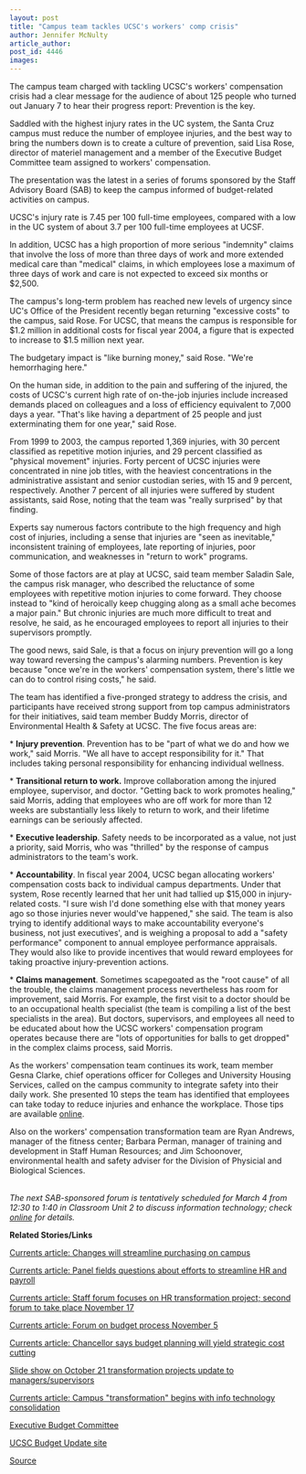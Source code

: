 ```yaml
---
layout: post
title: "Campus team tackles UCSC's workers' comp crisis"
author: Jennifer McNulty
article_author: 
post_id: 4446
images:
---
```


<p>
  The campus team charged with tackling UCSC's workers' compensation crisis had a clear message for the audience of about 125 people who turned out January 7 to hear their progress report: Prevention is the key.
</p>
<p>
  Saddled with the highest injury rates in the UC system, the Santa Cruz campus must reduce the number of employee injuries, and the best way to bring the numbers down is to create a culture of prevention, said Lisa Rose, director of materiel management and a member of the Executive Budget Committee team assigned to workers' compensation.<br>
</p>
<p>
  The presentation was the latest in a series of forums sponsored by the Staff Advisory Board (SAB) to keep the campus informed of budget-related activities on campus.<br>
</p>
<p>
  UCSC's injury rate is 7.45 per 100 full-time employees, compared with a low in the UC system of about 3.7 per 100 full-time employees at UCSF.<br>
</p>
<p>
  In addition, UCSC has a high proportion of more serious "indemnity" claims that involve the loss of more than three days of work and more extended medical care than "medical" claims, in which employees lose a maximum of three days of work and care is not expected to exceed six months or $2,500.<br>
</p>
<p>
  The campus's long-term problem has reached new levels of urgency since UC's Office of the President recently began returning "excessive costs" to the campus, said Rose. For UCSC, that means the campus is responsible for $1.2 million in additional costs for fiscal year 2004, a figure that is expected to increase to $1.5 million next year.<br>
</p>
<p>
  The budgetary impact is "like burning money," said Rose. "We're hemorrhaging here."<br>
</p>
<p>
  On the human side, in addition to the pain and suffering of the injured, the costs of UCSC's current high rate of on-the-job injuries include increased demands placed on colleagues and a loss of efficiency equivalent to 7,000 days a year. "That's like having a department of 25 people and just exterminating them for one year," said Rose.<br>
</p>
<p>
  From 1999 to 2003, the campus reported 1,369 injuries, with 30 percent classified as repetitive motion injuries, and 29 percent classified as "physical movement" injuries. Forty percent of UCSC injuries were concentrated in nine job titles, with the heaviest concentrations in the administrative assistant and senior custodian series, with 15 and 9 percent, respectively. Another 7 percent of all injuries were suffered by student assistants, said Rose, noting that the team was "really surprised" by that finding.<br>
</p>
<p>
  Experts say numerous factors contribute to the high frequency and high cost of injuries, including a sense that injuries are "seen as inevitable," inconsistent training of employees, late reporting of injuries, poor communication, and weaknesses in "return to work" programs.<br>
</p>
<p>
  Some of those factors are at play at UCSC, said team member Saladin Sale, the campus risk manager, who described the reluctance of some employees with repetitive motion injuries to come forward. They choose instead to "kind of heroically keep chugging along as a small ache becomes a major pain." But chronic injuries are much more difficult to treat and resolve, he said, as he encouraged employees to report all injuries to their supervisors promptly.<br>
</p>
<p>
  The good news, said Sale, is that a focus on injury prevention will go a long way toward reversing the campus's alarming numbers. Prevention is key because "once we're in the workers' compensation system, there's little we can do to control rising costs," he said.<br>
</p>
<p>
  The team has identified a five-pronged strategy to address the crisis, and participants have received strong support from top campus administrators for their initiatives, said team member Buddy Morris, director of Environmental Health &amp; Safety at UCSC. The five focus areas are:<br>
</p>
<p>
  * <b>Injury prevention</b>. Prevention has to be "part of what we do and how we work," said Morris. "We all have to accept responsibility for it." That includes taking personal responsibility for enhancing individual wellness.<br>
</p>
<p>
  * <b>Transitional return to work.</b> Improve collaboration among the injured employee, supervisor, and doctor. "Getting back to work promotes healing," said Morris, adding that employees who are off work for more than 12 weeks are substantially less likely to return to work, and their lifetime earnings can be seriously affected.<br>
</p>
<p>
  * <b>Executive leadership</b>. Safety needs to be incorporated as a value, not just a priority, said Morris, who was "thrilled" by the response of campus administrators to the team's work.<br>
</p>
<p>
  * <b>Accountability</b>. In fiscal year 2004, UCSC began allocating workers' compensation costs back to individual campus departments. Under that system, Rose recently learned that her unit had tallied up $15,000 in injury-related costs. "I sure wish I'd done something else with that money years ago so those injuries never would've happened," she said. The team is also trying to identify additional ways to make accountability everyone's business, not just executives', and is weighing a proposal to add a "safety performance" component to annual employee performance appraisals. They would also like to provide incentives that would reward employees for taking proactive injury-prevention actions.<br>
</p>
<p>
  * <b>Claims management</b>. Sometimes scapegoated as the "root cause" of all the trouble, the claims management process nevertheless has room for improvement, said Morris. For example, the first visit to a doctor should be to an occupational health specialist (the team is compiling a list of the best specialists in the area). But doctors, supervisors, and employees all need to be educated about how the UCSC workers' compensation program operates because there are "lots of opportunities for balls to get dropped" in the complex claims process, said Morris.<br>
</p>
<p>
  As the workers' compensation team continues its work, team member Gesna Clarke, chief operations officer for Colleges and University Housing Services, called on the campus community to integrate safety into their daily work. She presented 10 steps the team has identified that employees can take today to reduce injuries and enhance the workplace. Those tips are available <a href="http://ehs.ucsc.edu/Injury_Illness_Prevention/ehs.asp?page=Pubs/tenpoints">online</a>.<br>
</p>
<p>
  Also on the workers' compensation transformation team are Ryan Andrews, manager of the fitness center; Barbara Perman, manager of training and development in Staff Human Resources; and Jim Schoonover, environmental health and safety adviser for the Division of Physicial and Biological Sciences.<br>
</p>
<p>
  <br>
  <i>The next SAB-sponsored forum is tentatively scheduled for March 4 from 12:30 to 1:40 in Classroom Unit 2 to discuss information technology; check <a href="http://www2.ucsc.edu/sab/">online</a> for details.</i>
</p>
<p>
  <b>Related Stories/Links</b>
</p>
<p>
  <a href="http://currents.ucsc.edu/03-04/12-08/purchasing.html">Currents article: Changes will streamline purchasing on campus</a>
</p>
<p>
  <a href="http://currents.ucsc.edu/03-04/11-17/forum.html">Currents article: Panel fields questions about efforts to streamline HR and payroll</a>
</p>
<p>
  <a href="http://currents.ucsc.edu/03-04/11-10/budget_forum.html">Currents article: Staff forum focuses on HR transformation project; second forum to take place November 17</a>
</p>
<p>
  <a href="http://currents.ucsc.edu/03-04/11-03/morenews.html#forum">Currents article: Forum on budget process November 5</a><a href="http://currents.ucsc.edu/03-04/10-27/forum.html"></a>
</p>
<p>
  <a href="http://currents.ucsc.edu/03-04/10-27/forum.html">Currents article: Chancellor says budget planning will yield strategic cost cutting</a>
</p>
<p>
  <a href="http://planning.ucsc.edu/ebc/archive/EBCupdate_Oct03.htm">Slide show on October 21 transformation projects update to managers/supervisors</a><a href="http://currents.ucsc.edu/03-04/10-27/forum.html"></a>
</p>
<p>
  <a href="http://currents.ucsc.edu/03-04/07-21/transformation.html">Currents article: Campus "transformation" begins with info technology consolidation</a><a href="http://currents.ucsc.edu/03-04/10-27/forum.html"></a>
</p>
<p>
  <a href="http://planning.ucsc.edu/ebc/">Executive Budget Committee</a><a href="http://currents.ucsc.edu/03-04/10-27/forum.html"></a>
</p>
<p>
  <a href="http://www.ucsc.edu/news_events/budget_impact/">UCSC Budget Update site</a><a href="http://currents.ucsc.edu/03-04/10-27/forum.html"></a>
</p>
<p><a href="http://www1.ucsc.edu/currents/03-04/01-12/compensation.html" title="Permalink to compensation">Source</a></p>
